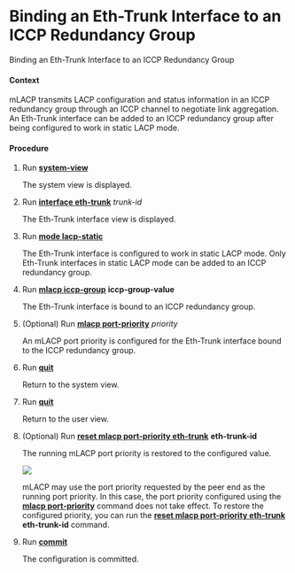 Binding an Eth-Trunk Interface to an ICCP Redundancy Group
==========================================================

Binding an Eth-Trunk Interface to an ICCP Redundancy Group

#### Context

mLACP transmits LACP configuration and status information in an ICCP redundancy group through an ICCP channel to negotiate link aggregation. An Eth-Trunk interface can be added to an ICCP redundancy group after being configured to work in static LACP mode.


#### Procedure

1. Run [**system-view**](cmdqueryname=system-view)
   
   
   
   The system view is displayed.
2. Run [**interface eth-trunk**](cmdqueryname=interface+eth-trunk) *trunk-id*
   
   
   
   The Eth-Trunk interface view is displayed.
3. Run [**mode lacp-static**](cmdqueryname=mode+lacp-static)
   
   
   
   The Eth-Trunk interface is configured to work in static LACP mode. Only Eth-Trunk interfaces in static LACP mode can be added to an ICCP redundancy group.
4. Run **[**mlacp iccp-group**](cmdqueryname=mlacp+iccp-group)** **iccp-group-value**
   
   
   
   The Eth-Trunk interface is bound to an ICCP redundancy group.
5. (Optional) Run **[**mlacp port-priority**](cmdqueryname=mlacp+port-priority)** *priority*
   
   
   
   An mLACP port priority is configured for the Eth-Trunk interface bound to the ICCP redundancy group.
6. Run [**quit**](cmdqueryname=quit)
   
   
   
   Return to the system view.
7. Run [**quit**](cmdqueryname=quit)
   
   
   
   Return to the user view.
8. (Optional) Run **[**reset mlacp port-priority eth-trunk**](cmdqueryname=reset+mlacp+port-priority+eth-trunk)** **eth-trunk-id**
   
   
   
   The running mLACP port priority is restored to the configured value.
   
   
   
   ![](../../../../public_sys-resources/note_3.0-en-us.png) 
   
   mLACP may use the port priority requested by the peer end as the running port priority. In this case, the port priority configured using the [**mlacp port-priority**](cmdqueryname=mlacp+port-priority) command does not take effect. To restore the configured priority, you can run the **[**reset mlacp port-priority eth-trunk**](cmdqueryname=reset+mlacp+port-priority+eth-trunk)** **eth-trunk-id** command.
9. Run [**commit**](cmdqueryname=commit)
   
   
   
   The configuration is committed.